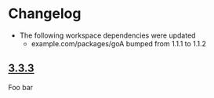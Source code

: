 # Changelog

* The following workspace dependencies were updated
  * example.com/packages/goA bumped from 1.1.1 to 1.1.2

## [3.3.3](foo)

Foo bar

